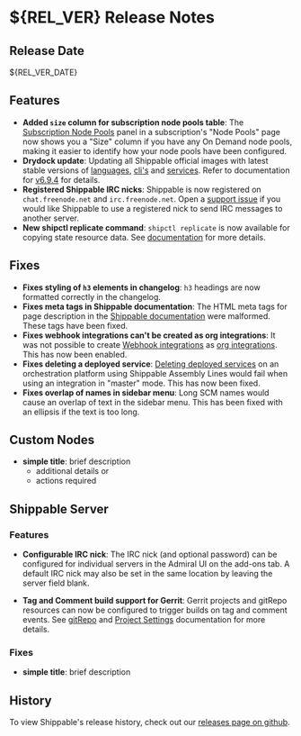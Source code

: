 # ${REL_VER} Release Notes

## Release Date

${REL_VER_DATE}

## Features

- **Added `size` column for subscription node pools table**: The [Subscription Node Pools](http://docs.shippable.com/platform/management/subscription/node-pools/) panel in a subscription's "Node Pools" page now shows you a "Size" column if you have any On Demand node pools, making it easier to identify how your node pools have been configured.
- **Drydock update**: Updating all Shippable official images with latest
  stable versions of [languages](http://docs.shippable.com/platform/runtime/machine-image/language-versions/), [cli's](http://docs.shippable.com/platform/runtime/machine-image/cli-versions/) and [services](http://docs.shippable.com/platform/runtime/machine-image/services-versions/). Refer to documentation
  for [v6.9.4](http://docs.shippable.com/platform/runtime/machine-image/ami-v694/) for details.
- **Registered Shippable IRC nicks**: Shippable is now registered on `chat.freenode.net` and `irc.freenode.net`. Open a [support issue](https://github.com/Shippable/support/issues/new) if you would like Shippable to use a registered nick to send IRC messages to another server.
- **New shipctl replicate command**: `shipctl replicate` is now available for copying state resource data. See [documentation](http://docs.shippable.com/platform/tutorial/workflow/using-shipctl/#replicate) for more details.

## Fixes

- **Fixes styling of `h3` elements in changelog**: `h3` headings are now formatted correctly in the changelog.
- **Fixes meta tags in Shippable documentation**: The HTML meta tags for page description in the [Shippable documentation](http://docs.shippable.com/) were malformed. These tags have been fixed.
- **Fixes webhook integrations can't be created as org integrations**: It was not possible to create [Webhook integrations](http://docs.shippable.com/platform/integration/webhook/) as [org integrations](http://docs.shippable.com/platform/tutorial/integration/subscription-integrations/#creating-an-org-integration-recommended-for-teams). This has now been enabled.
- **Fixes deleting a deployed service**: [Deleting deployed services](http://docs.shippable.com/deploy/deleting-a-service/) on an orchestration platform using Shippable Assembly Lines would fail when using an integration in "master" mode. This has now been fixed.
- **Fixes overlap of names in sidebar menu**: Long SCM names would cause an overlap of text in the sidebar menu. This has been fixed with an ellipsis if the text is too long.

## Custom Nodes

- **simple title**: brief description
  - additional details or
  - actions required

## Shippable Server

### Features

- **Configurable IRC nick**: The IRC nick (and optional password) can be configured for individual servers in the Admiral UI on the add-ons tab. A default IRC nick may also be set in the same location by leaving the server field blank.

- **Tag and Comment build support for Gerrit**: Gerrit projects and gitRepo resources can now be configured to trigger builds on tag and comment events. See [gitRepo](http://docs.shippable.com/platform/workflow/resource/gitrepo/#latestSyntax) and [Project Settings](http://docs.shippable.com/platform/management/project/settings/#webhookConfig) documentation for more details.


### Fixes

- **simple title**: brief description

## History

To view Shippable's release history, check out our [releases page on github](https://github.com/Shippable/admiral/releases).
